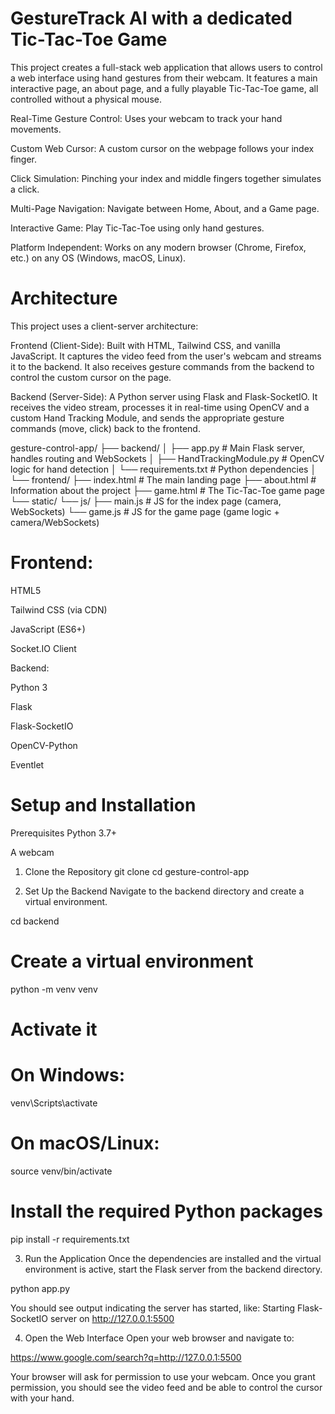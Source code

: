 # GestureTrack AI with a dedicated Tic-Tac-Toe Game

This project creates a full-stack web application that allows users to control a web interface using hand gestures from their webcam. It features a main interactive page, an about page, and a fully playable Tic-Tac-Toe game, all controlled without a physical mouse.

<!-- Features -->
Real-Time Gesture Control: Uses your webcam to track your hand movements.

Custom Web Cursor: A custom cursor on the webpage follows your index finger.

Click Simulation: Pinching your index and middle fingers together simulates a click.

Multi-Page Navigation: Navigate between Home, About, and a Game page.

Interactive Game: Play Tic-Tac-Toe using only hand gestures.

Platform Independent: Works on any modern browser (Chrome, Firefox, etc.) on any OS (Windows, macOS, Linux).

# Architecture
This project uses a client-server architecture:

Frontend (Client-Side): Built with HTML, Tailwind CSS, and vanilla JavaScript. It captures the video feed from the user's webcam and streams it to the backend. It also receives gesture commands from the backend to control the custom cursor on the page.

Backend (Server-Side): A Python server using Flask and Flask-SocketIO. It receives the video stream, processes it in real-time using OpenCV and a custom Hand Tracking Module, and sends the appropriate gesture commands (move, click) back to the frontend.

<!-- Project Structure -->
gesture-control-app/
├── backend/
│   ├── app.py              # Main Flask server, handles routing and WebSockets
│   ├── HandTrackingModule.py # OpenCV logic for hand detection
│   └── requirements.txt    # Python dependencies
│
└── frontend/
    ├── index.html          # The main landing page
    ├── about.html          # Information about the project
    ├── game.html           # The Tic-Tac-Toe game page
    └── static/
        └── js/
            ├── main.js     # JS for the index page (camera, WebSockets)
            └── game.js     # JS for the game page (game logic + camera/WebSockets)

<!-- Technologies Used -->

# Frontend:

HTML5

Tailwind CSS (via CDN)

JavaScript (ES6+)

Socket.IO Client

Backend:

Python 3

Flask

Flask-SocketIO

OpenCV-Python

Eventlet

# Setup and Installation
Prerequisites
Python 3.7+

A webcam

1. Clone the Repository
git clone <your-repo-url>
cd gesture-control-app

2. Set Up the Backend
Navigate to the backend directory and create a virtual environment.

cd backend

# Create a virtual environment
python -m venv venv

# Activate it
# On Windows:
venv\Scripts\activate
# On macOS/Linux:
source venv/bin/activate

# Install the required Python packages
pip install -r requirements.txt

3. Run the Application
Once the dependencies are installed and the virtual environment is active, start the Flask server from the backend directory.

python app.py

You should see output indicating the server has started, like:
Starting Flask-SocketIO server on http://127.0.0.1:5500

4. Open the Web Interface
Open your web browser and navigate to:

https://www.google.com/search?q=http://127.0.0.1:5500

Your browser will ask for permission to use your webcam. Once you grant permission, you should see the video feed and be able to control the cursor with your hand.